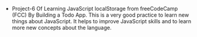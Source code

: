 - Project-6 Of Learning JavaScript localStorage from freeCodeCamp (FCC) By Building a Todo App. This is a very good practice to learn new things about JavaScript. It helps to improve JavaScript skills and to learn more new concepts about the language.
